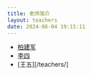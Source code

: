 ```yaml
---
title: 老师简介
layout: teachers
date: 2024-06-04 19:15:11
---
```




- [柏建军](/D:\hexoblog\source\_posts\teachers\柏建军/)
- [李四](/teachers/lisi)
- [王五][/teachers/]